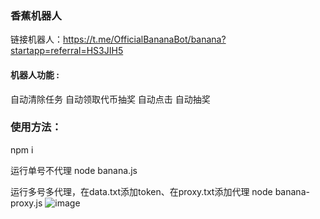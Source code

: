 
### 香蕉机器人
链接机器人：https://t.me/OfficialBananaBot/banana?startapp=referral=HS3JIH5

#### 机器人功能 :
自动清除任务
自动领取代币抽奖
自动点击
自动抽奖

### 使用方法：

npm i

运行单号不代理
node banana.js

运行多号多代理，在data.txt添加token、在proxy.txt添加代理
node banana-proxy.js
![image](https://github.com/user-attachments/assets/9a24e0a7-ec1f-4ea9-b90e-267864b9c42a)
